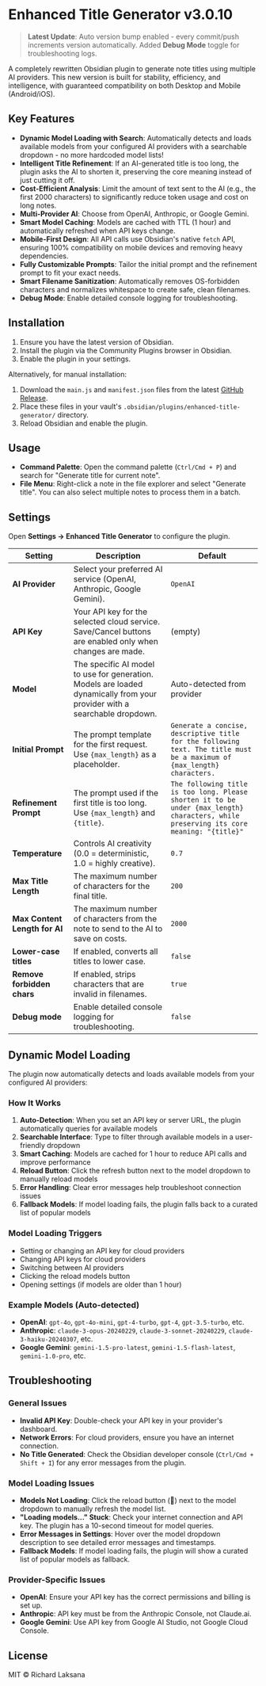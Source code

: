 # Enhanced Title Generator v3.0.10

> **Latest Update**: Auto version bump enabled - every commit/push increments version automatically. Added **Debug Mode** toggle for troubleshooting logs.

A completely rewritten Obsidian plugin to generate note titles using multiple AI providers. This new version is built for stability, efficiency, and intelligence, with guaranteed compatibility on both Desktop and Mobile (Android/iOS).

## Key Features

- **Dynamic Model Loading with Search**: Automatically detects and loads available models from your configured AI providers with a searchable dropdown - no more hardcoded model lists!
- **Intelligent Title Refinement**: If an AI-generated title is too long, the plugin asks the AI to shorten it, preserving the core meaning instead of just cutting it off.
- **Cost-Efficient Analysis**: Limit the amount of text sent to the AI (e.g., the first 2000 characters) to significantly reduce token usage and cost on long notes.
- **Multi-Provider AI**: Choose from OpenAI, Anthropic, or Google Gemini.
- **Smart Model Caching**: Models are cached with TTL (1 hour) and automatically refreshed when API keys change.
- **Mobile-First Design**: All API calls use Obsidian's native `fetch` API, ensuring 100% compatibility on mobile devices and removing heavy dependencies.
- **Fully Customizable Prompts**: Tailor the initial prompt and the refinement prompt to fit your exact needs.
- **Smart Filename Sanitization**: Automatically removes OS-forbidden characters and normalizes whitespace to create safe, clean filenames.
- **Debug Mode**: Enable detailed console logging for troubleshooting.

## Installation

1.  Ensure you have the latest version of Obsidian.
2.  Install the plugin via the Community Plugins browser in Obsidian.
3.  Enable the plugin in your settings.

Alternatively, for manual installation:
1.  Download the `main.js` and `manifest.json` files from the latest [GitHub Release](https://github.com/rlaksana/obsidian-title-generator/releases).
2.  Place these files in your vault's `.obsidian/plugins/enhanced-title-generator/` directory.
3.  Reload Obsidian and enable the plugin.

## Usage

-   **Command Palette**: Open the command palette (`Ctrl/Cmd + P`) and search for "Generate title for current note".
-   **File Menu**: Right-click a note in the file explorer and select "Generate title". You can also select multiple notes to process them in a batch.

## Settings

Open **Settings → Enhanced Title Generator** to configure the plugin.

| Setting                      | Description                                                                                             | Default                                                                                                |
| ---------------------------- | ------------------------------------------------------------------------------------------------------- | ------------------------------------------------------------------------------------------------------ |
| **AI Provider**              | Select your preferred AI service (OpenAI, Anthropic, Google Gemini).                            | `OpenAI`                                                                                               |
| **API Key**     | Your API key for the selected cloud service. Save/Cancel buttons are enabled only when changes are made.                 | (empty)                                                                     |
| **Model**                    | The specific AI model to use for generation. Models are loaded dynamically from your provider with a searchable dropdown.          | Auto-detected from provider                                                                            |
| **Initial Prompt**           | The prompt template for the first request. Use `{max_length}` as a placeholder.                         | `Generate a concise, descriptive title for the following text. The title must be a maximum of {max_length} characters.` |
| **Refinement Prompt**        | The prompt used if the first title is too long. Use `{max_length}` and `{title}`.                       | `The following title is too long. Please shorten it to be under {max_length} characters, while preserving its core meaning: "{title}"` |
| **Temperature**              | Controls AI creativity (0.0 = deterministic, 1.0 = highly creative).                                    | `0.7`                                                                                                  |
| **Max Title Length**         | The maximum number of characters for the final title.                                                   | `200`                                                                                                  |
| **Max Content Length for AI**| The maximum number of characters from the note to send to the AI to save on costs.                      | `2000`                                                                                                 |
| **Lower-case titles**        | If enabled, converts all titles to lower case.                                                          | `false`                                                                                                |
| **Remove forbidden chars**   | If enabled, strips characters that are invalid in filenames.                                            | `true`                                                                                                 |
| **Debug mode**               | Enable detailed console logging for troubleshooting.                                                    | `false`                                                                                                |

## Dynamic Model Loading

The plugin now automatically detects and loads available models from your configured AI providers:

### How It Works

1. **Auto-Detection**: When you set an API key or server URL, the plugin automatically queries for available models
2. **Searchable Interface**: Type to filter through available models in a user-friendly dropdown
3. **Smart Caching**: Models are cached for 1 hour to reduce API calls and improve performance
4. **Reload Button**: Click the refresh button next to the model dropdown to manually reload models
5. **Error Handling**: Clear error messages help troubleshoot connection issues
6. **Fallback Models**: If model loading fails, the plugin falls back to a curated list of popular models

### Model Loading Triggers

- Setting or changing an API key for cloud providers
- Changing API keys for cloud providers
- Switching between AI providers
- Clicking the reload models button
- Opening settings (if models are older than 1 hour)

### Example Models (Auto-detected)

-   **OpenAI**: `gpt-4o`, `gpt-4o-mini`, `gpt-4-turbo`, `gpt-4`, `gpt-3.5-turbo`, etc.
-   **Anthropic**: `claude-3-opus-20240229`, `claude-3-sonnet-20240229`, `claude-3-haiku-20240307`, etc.
-   **Google Gemini**: `gemini-1.5-pro-latest`, `gemini-1.5-flash-latest`, `gemini-1.0-pro`, etc.

## Troubleshooting

### General Issues

-   **Invalid API Key**: Double-check your API key in your provider's dashboard.
-   **Network Errors**: For cloud providers, ensure you have an internet connection.
-   **No Title Generated**: Check the Obsidian developer console (`Ctrl/Cmd + Shift + I`) for any error messages from the plugin.

### Model Loading Issues

-   **Models Not Loading**: Click the reload button (🔄) next to the model dropdown to manually refresh the model list.
-   **"Loading models..." Stuck**: Check your internet connection and API key. The plugin has a 10-second timeout for model queries.
-   **Error Messages in Settings**: Hover over the model dropdown description to see detailed error messages and timestamps.
-   **Fallback Models**: If model loading fails, the plugin will show a curated list of popular models as fallback.

### Provider-Specific Issues

-   **OpenAI**: Ensure your API key has the correct permissions and billing is set up.
-   **Anthropic**: API key must be from the Anthropic Console, not Claude.ai.
-   **Google Gemini**: Use API key from Google AI Studio, not Google Cloud Console.

## License

MIT © Richard Laksana